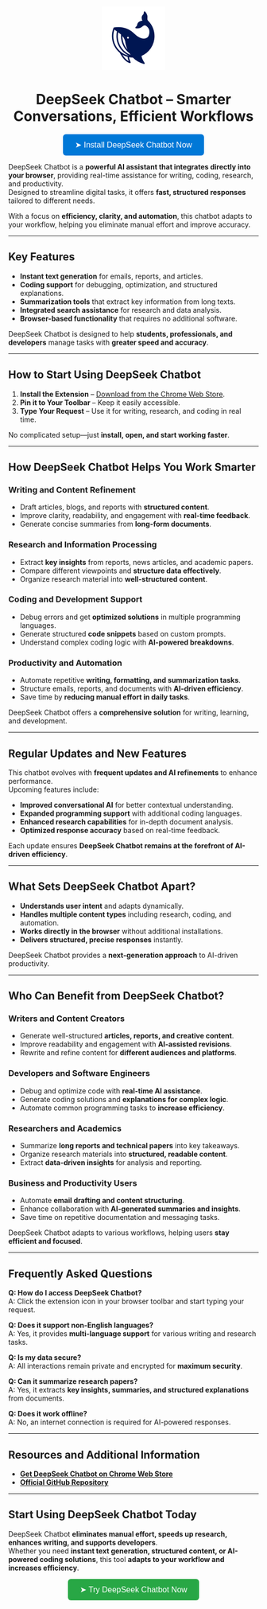 <p align="center">
  <img src="assets/icon128.png" alt="DeepSeek Chatbot Icon" width="128">
</p>

<h1 align="center">DeepSeek Chatbot – Smarter Conversations, Efficient Workflows</h1>

<p align="center">
  <a href="https://chromewebstore.google.com/detail/deepseek/gohgeedemmaohocbaccllpkabadoogpl" target="_blank">
    <button style="background-color:#0078D7; border:none; padding:12px 24px; font-size:16px; color:white; border-radius:6px; cursor:pointer;">
      ➤ Install DeepSeek Chatbot Now
    </button>
  </a>
</p>

DeepSeek Chatbot is a **powerful AI assistant that integrates directly into your browser**, providing real-time assistance for writing, coding, research, and productivity.  
Designed to streamline digital tasks, it offers **fast, structured responses** tailored to different needs.

With a focus on **efficiency, clarity, and automation**, this chatbot adapts to your workflow, helping you eliminate manual effort and improve accuracy.

---

## Key Features  

- **Instant text generation** for emails, reports, and articles.  
- **Coding support** for debugging, optimization, and structured explanations.  
- **Summarization tools** that extract key information from long texts.  
- **Integrated search assistance** for research and data analysis.  
- **Browser-based functionality** that requires no additional software.  

DeepSeek Chatbot is designed to help **students, professionals, and developers** manage tasks with **greater speed and accuracy**.

---

## How to Start Using DeepSeek Chatbot  

1. **Install the Extension** – [Download from the Chrome Web Store](https://chromewebstore.google.com/detail/deepseek/gohgeedemmaohocbaccllpkabadoogpl).  
2. **Pin it to Your Toolbar** – Keep it easily accessible.  
3. **Type Your Request** – Use it for writing, research, and coding in real time.  

No complicated setup—just **install, open, and start working faster**.

---

## How DeepSeek Chatbot Helps You Work Smarter  

### Writing and Content Refinement  
- Draft articles, blogs, and reports with **structured content**.  
- Improve clarity, readability, and engagement with **real-time feedback**.  
- Generate concise summaries from **long-form documents**.  

### Research and Information Processing  
- Extract **key insights** from reports, news articles, and academic papers.  
- Compare different viewpoints and **structure data effectively**.  
- Organize research material into **well-structured content**.  

### Coding and Development Support  
- Debug errors and get **optimized solutions** in multiple programming languages.  
- Generate structured **code snippets** based on custom prompts.  
- Understand complex coding logic with **AI-powered breakdowns**.  

### Productivity and Automation  
- Automate repetitive **writing, formatting, and summarization tasks**.  
- Structure emails, reports, and documents with **AI-driven efficiency**.  
- Save time by **reducing manual effort in daily tasks**.  

DeepSeek Chatbot offers a **comprehensive solution** for writing, learning, and development.

---

## Regular Updates and New Features  

This chatbot evolves with **frequent updates and AI refinements** to enhance performance.  
Upcoming features include:  

- **Improved conversational AI** for better contextual understanding.  
- **Expanded programming support** with additional coding languages.  
- **Enhanced research capabilities** for in-depth document analysis.  
- **Optimized response accuracy** based on real-time feedback.  

Each update ensures **DeepSeek Chatbot remains at the forefront of AI-driven efficiency**.

---

## What Sets DeepSeek Chatbot Apart?  

- **Understands user intent** and adapts dynamically.  
- **Handles multiple content types** including research, coding, and automation.  
- **Works directly in the browser** without additional installations.  
- **Delivers structured, precise responses** instantly.  

DeepSeek Chatbot provides a **next-generation approach** to AI-driven productivity.

---

## Who Can Benefit from DeepSeek Chatbot?  

### Writers and Content Creators  
- Generate well-structured **articles, reports, and creative content**.  
- Improve readability and engagement with **AI-assisted revisions**.  
- Rewrite and refine content for **different audiences and platforms**.  

### Developers and Software Engineers  
- Debug and optimize code with **real-time AI assistance**.  
- Generate coding solutions and **explanations for complex logic**.  
- Automate common programming tasks to **increase efficiency**.  

### Researchers and Academics  
- Summarize **long reports and technical papers** into key takeaways.  
- Organize research materials into **structured, readable content**.  
- Extract **data-driven insights** for analysis and reporting.  

### Business and Productivity Users  
- Automate **email drafting and content structuring**.  
- Enhance collaboration with **AI-generated summaries and insights**.  
- Save time on repetitive documentation and messaging tasks.  

DeepSeek Chatbot adapts to various workflows, helping users **stay efficient and focused**.

---

## Frequently Asked Questions  

**Q: How do I access DeepSeek Chatbot?**  
A: Click the extension icon in your browser toolbar and start typing your request.  

**Q: Does it support non-English languages?**  
A: Yes, it provides **multi-language support** for various writing and research tasks.  

**Q: Is my data secure?**  
A: All interactions remain private and encrypted for **maximum security**.  

**Q: Can it summarize research papers?**  
A: Yes, it extracts **key insights, summaries, and structured explanations** from documents.  

**Q: Does it work offline?**  
A: No, an internet connection is required for AI-powered responses.  

---

## Resources and Additional Information  

- **[Get DeepSeek Chatbot on Chrome Web Store](https://chromewebstore.google.com/detail/deepseek/gohgeedemmaohocbaccllpkabadoogpl)**  
- **[Official GitHub Repository](https://github.com/egmalt/deepseek-chatbot)**  

---

## Start Using DeepSeek Chatbot Today  

DeepSeek Chatbot **eliminates manual effort, speeds up research, enhances writing, and supports developers**.  
Whether you need **instant text generation, structured content, or AI-powered coding solutions**, this tool **adapts to your workflow and increases efficiency**.

<p align="center">
  <a href="https://chromewebstore.google.com/detail/deepseek/gohgeedemmaohocbaccllpkabadoogpl" target="_blank">
    <button style="background-color:#28A745; border:none; padding:12px 24px; font-size:16px; color:white; border-radius:6px; cursor:pointer;">
      ➤ Try DeepSeek Chatbot Now
    </button>
  </a>
</p>
